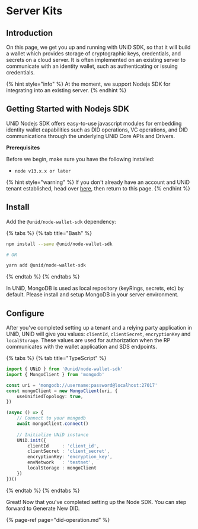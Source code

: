 # Server Kits

## Introduction

On this page, we get you up and running with UNiD SDK, so that it will build a wallet which provides storage of cryptographic keys, credentials, and secrets on a cloud server. It is often implemented on an existing server to communicate with an identity wallet, such as authenticating or issuing credentials.

{% hint style="info" %}
At the moment, we support Nodejs SDK for integrating into an existing server.
{% endhint %}

## Getting Started with Nodejs SDK

UNiD Nodejs SDK offers easy-to-use javascript modules for embedding identity wallet capabilities such as DID operations, VC operations, and DID communications through the underlying UNiD Core APIs and Drivers.

**Prerequisites**

Before we begin, make sure you have the following installed:

* `node v13.x.x or later`

{% hint style="warning" %}
If you don't already have an account and UNiD tenant established, head over [here](https://docs.getunid.io), then return to this page.
{% endhint %}

## Install

Add the `@unid/node-wallet-sdk` dependency:

{% tabs %}
{% tab title="Bash" %}
```bash
npm install --save @unid/node-wallet-sdk

# OR

yarn add @unid/node-wallet-sdk
```
{% endtab %}
{% endtabs %}

In UNiD, MongoDB is used as local repository \(keyRings, secrets, etc\) by default. Please install and setup MongoDB in your server environment.

## Configure

After you've completed setting up a tenant and a relying party application in UNiD, UNiD will give you values: `clientId`, `clientSecret`, `encryptionKey` and `localStorage`. These values are used for authorization when the RP communicates with the wallet application and SDS endpoints.

{% tabs %}
{% tab title="TypeScript" %}
```typescript
import { UNiD } from '@unid/node-wallet-sdk'
import { MongoClient } from 'mongodb'

const uri = 'mongodb://username:password@localhost:27017'
const mongoClient = new MongoClient(uri, {
    useUnifiedTopology: true,
})

(async () => {
    // Connect to your mongodb
    await mongoClient.connect()
    
    // Initialize UNiD instance
    UNiD.init({
        clientId     : 'client_id',
        clientSecret : 'client_secret',
        encryptionKey: 'encryption_key',
        envNetwork   : 'testnet',
        localStorage : mongoClient
    })
})()
```
{% endtab %}
{% endtabs %}

Great! Now that you've completed setting up the Node SDK. You can step forward to Generate New DID.

{% page-ref page="did-operation.md" %}

